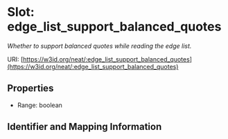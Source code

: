 # Slot: edge_list_support_balanced_quotes
_Whether to support balanced quotes while reading the edge list._


URI: [https://w3id.org/neat/:edge_list_support_balanced_quotes](https://w3id.org/neat/:edge_list_support_balanced_quotes)



<!-- no inheritance hierarchy -->


## Properties

 * Range: boolean



## Identifier and Mapping Information





